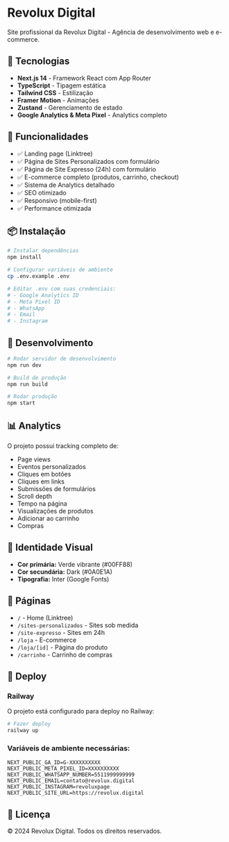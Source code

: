 # Revolux Digital

Site profissional da Revolux Digital - Agência de desenvolvimento web e e-commerce.

## 🚀 Tecnologias

- **Next.js 14** - Framework React com App Router
- **TypeScript** - Tipagem estática
- **Tailwind CSS** - Estilização
- **Framer Motion** - Animações
- **Zustand** - Gerenciamento de estado
- **Google Analytics & Meta Pixel** - Analytics completo

## 🎯 Funcionalidades

- ✅ Landing page (Linktree)
- ✅ Página de Sites Personalizados com formulário
- ✅ Página de Site Expresso (24h) com formulário
- ✅ E-commerce completo (produtos, carrinho, checkout)
- ✅ Sistema de Analytics detalhado
- ✅ SEO otimizado
- ✅ Responsivo (mobile-first)
- ✅ Performance otimizada

## 📦 Instalação

```bash
# Instalar dependências
npm install

# Configurar variáveis de ambiente
cp .env.example .env

# Editar .env com suas credenciais:
# - Google Analytics ID
# - Meta Pixel ID
# - WhatsApp
# - Email
# - Instagram
```

## 🔧 Desenvolvimento

```bash
# Rodar servidor de desenvolvimento
npm run dev

# Build de produção
npm run build

# Rodar produção
npm start
```

## 📊 Analytics

O projeto possui tracking completo de:

- Page views
- Eventos personalizados
- Cliques em botões
- Cliques em links
- Submissões de formulários
- Scroll depth
- Tempo na página
- Visualizações de produtos
- Adicionar ao carrinho
- Compras

## 🎨 Identidade Visual

- **Cor primária:** Verde vibrante (#00FF88)
- **Cor secundária:** Dark (#0A0E1A)
- **Tipografia:** Inter (Google Fonts)

## 📱 Páginas

- `/` - Home (Linktree)
- `/sites-personalizados` - Sites sob medida
- `/site-expresso` - Sites em 24h
- `/loja` - E-commerce
- `/loja/[id]` - Página do produto
- `/carrinho` - Carrinho de compras

## 🚀 Deploy

### Railway

O projeto está configurado para deploy no Railway:

```bash
# Fazer deploy
railway up
```

### Variáveis de ambiente necessárias:

```
NEXT_PUBLIC_GA_ID=G-XXXXXXXXXX
NEXT_PUBLIC_META_PIXEL_ID=XXXXXXXXXX
NEXT_PUBLIC_WHATSAPP_NUMBER=5511999999999
NEXT_PUBLIC_EMAIL=contato@revolux.digital
NEXT_PUBLIC_INSTAGRAM=revoluxpage
NEXT_PUBLIC_SITE_URL=https://revolux.digital
```

## 📄 Licença

© 2024 Revolux Digital. Todos os direitos reservados.
